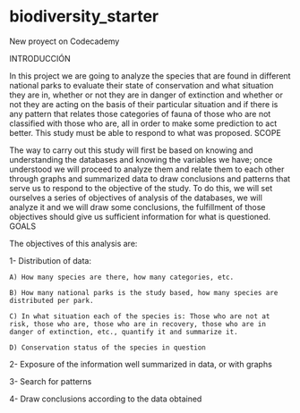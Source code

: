# biodiversity_starter
New proyect on Codecademy

INTRODUCCIÓN

In this project we are going to analyze the species that are found in different national parks to evaluate their state of conservation and what situation they are in, whether or not they are in danger of extinction and whether or not they are acting on the basis of their particular situation and if there is any pattern that relates those categories of fauna of those who are not classified with those who are, all in order to make some prediction to act better.
This study must be able to respond to what was proposed.
SCOPE

The way to carry out this study will first be based on knowing and understanding the databases and knowing the variables we have; once understood we will proceed to analyze them and relate them to each other through graphs and summarized data to draw conclusions and patterns that serve us to respond to the objective of the study.
To do this, we will set ourselves a series of objectives of analysis of the databases, we will analyze it and we will draw some conclusions, the fulfillment of those objectives should give us sufficient information for what is questioned.
GOALS

The objectives of this analysis are:

1- Distribution of data:

    A) How many species are there, how many categories, etc.

    B) How many national parks is the study based, how many species are distributed per park.

    C) In what situation each of the species is: Those who are not at risk, those who are, those who are in recovery, those who are in danger of extinction, etc., quantify it and summarize it.

    D) Conservation status of the species in question


2- Exposure of the information well summarized in data, or with graphs

3- Search for patterns

4- Draw conclusions according to the data obtained
